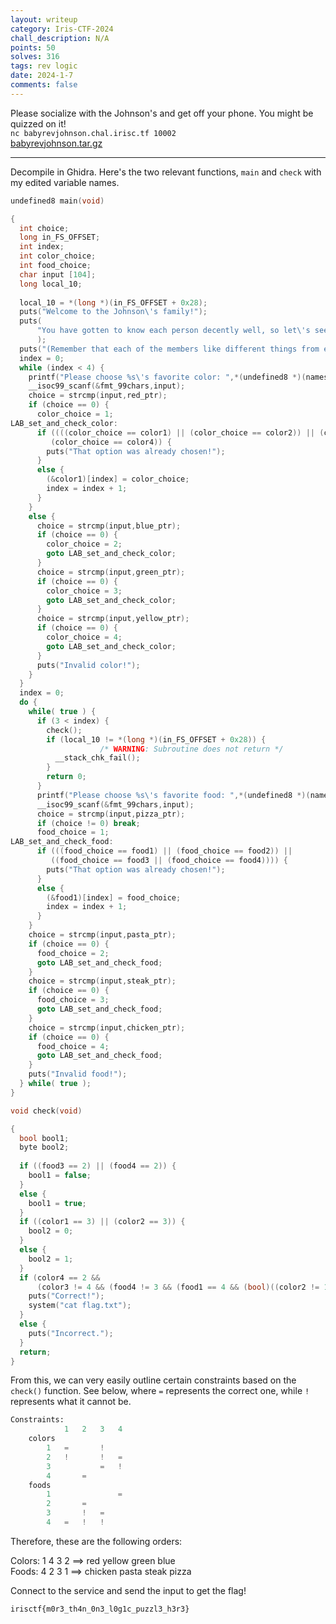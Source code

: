 ```yaml
---
layout: writeup
category: Iris-CTF-2024
chall_description: N/A
points: 50
solves: 316
tags: rev logic
date: 2024-1-7
comments: false
---
```


Please socialize with the Johnson's and get off your phone. You might be quizzed on it!  
`nc babyrevjohnson.chal.irisc.tf 10002`  
[babyrevjohnson.tar.gz](https://github.com/Nightxade/ctf-writeups/blob/master/assets/CTFs/Iris-CTF-2024/babyrevjohnson.tar.gz)  

---

Decompile in Ghidra. Here's the two relevant functions, `main` and `check` with my edited variable names.  

```c
undefined8 main(void)

{
  int choice;
  long in_FS_OFFSET;
  int index;
  int color_choice;
  int food_choice;
  char input [104];
  long local_10;
  
  local_10 = *(long *)(in_FS_OFFSET + 0x28);
  puts("Welcome to the Johnson\'s family!");
  puts(
      "You have gotten to know each person decently well, so let\'s see if you remember all of the f acts."
      );
  puts("(Remember that each of the members like different things from each other.)");
  index = 0;
  while (index < 4) {
    printf("Please choose %s\'s favorite color: ",*(undefined8 *)(names + (long)index * 8));
    __isoc99_scanf(&fmt_99chars,input);
    choice = strcmp(input,red_ptr);
    if (choice == 0) {
      color_choice = 1;
LAB_set_and_check_color:
      if ((((color_choice == color1) || (color_choice == color2)) || (color_choice == color3)) ||
         (color_choice == color4)) {
        puts("That option was already chosen!");
      }
      else {
        (&color1)[index] = color_choice;
        index = index + 1;
      }
    }
    else {
      choice = strcmp(input,blue_ptr);
      if (choice == 0) {
        color_choice = 2;
        goto LAB_set_and_check_color;
      }
      choice = strcmp(input,green_ptr);
      if (choice == 0) {
        color_choice = 3;
        goto LAB_set_and_check_color;
      }
      choice = strcmp(input,yellow_ptr);
      if (choice == 0) {
        color_choice = 4;
        goto LAB_set_and_check_color;
      }
      puts("Invalid color!");
    }
  }
  index = 0;
  do {
    while( true ) {
      if (3 < index) {
        check();
        if (local_10 != *(long *)(in_FS_OFFSET + 0x28)) {
                    /* WARNING: Subroutine does not return */
          __stack_chk_fail();
        }
        return 0;
      }
      printf("Please choose %s\'s favorite food: ",*(undefined8 *)(names + (long)index * 8));
      __isoc99_scanf(&fmt_99chars,input);
      choice = strcmp(input,pizza_ptr);
      if (choice != 0) break;
      food_choice = 1;
LAB_set_and_check_food:
      if (((food_choice == food1) || (food_choice == food2)) ||
         ((food_choice == food3 || (food_choice == food4)))) {
        puts("That option was already chosen!");
      }
      else {
        (&food1)[index] = food_choice;
        index = index + 1;
      }
    }
    choice = strcmp(input,pasta_ptr);
    if (choice == 0) {
      food_choice = 2;
      goto LAB_set_and_check_food;
    }
    choice = strcmp(input,steak_ptr);
    if (choice == 0) {
      food_choice = 3;
      goto LAB_set_and_check_food;
    }
    choice = strcmp(input,chicken_ptr);
    if (choice == 0) {
      food_choice = 4;
      goto LAB_set_and_check_food;
    }
    puts("Invalid food!");
  } while( true );
}

void check(void)

{
  bool bool1;
  byte bool2;
  
  if ((food3 == 2) || (food4 == 2)) {
    bool1 = false;
  }
  else {
    bool1 = true;
  }
  if ((color1 == 3) || (color2 == 3)) {
    bool2 = 0;
  }
  else {
    bool2 = 1;
  }
  if (color4 == 2 &&
      (color3 != 4 && (food4 != 3 && (food1 == 4 && (bool)((color2 != 1 && bool1) & bool2))))) {
    puts("Correct!");
    system("cat flag.txt");
  }
  else {
    puts("Incorrect.");
  }
  return;
}
```

From this, we can very easily outline certain constraints based on the `check()` function. See below, where `=` represents the correct one, while `!` represents what it cannot be.  
```py
Constraints:
            1   2   3   4
    colors
        1   =       !
        2   !       !   =
        3           =   !
        4       =
    foods
        1               =
        2       =
        3       !   =
        4   =   !   !
```

Therefore, these are the following orders:  

Colors: 1 4 3 2 ==> red yellow green blue  
Foods: 4 2 3 1 ==> chicken pasta steak pizza  

Connect to the service and send the input to get the flag!  

    irisctf{m0r3_th4n_0n3_l0g1c_puzzl3_h3r3}